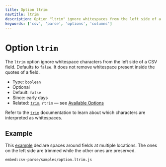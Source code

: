 ```yaml
---
title: Option ltrim
navtitle: ltrim
description: Option "ltrim" ignore whitespaces from the left side of a CSV field.
keywords: ['csv', 'parse', 'options', 'columns']
---
```


# Option `ltrim`

The `ltrim` option ignore whitespace characters from the left side of a CSV field. Defaults to `false`. It does not remove whitespace present inside the quotes of a field.

* Type: `boolean`
* Optional
* Default: `false`
* Since: early days
* Related: [`trim`](/parse/options/trim/), `rtrim` &mdash; see [Available Options](/parse/options/#available-options)

Refer to the [`trim`](/parse/options/trim/) documentation to learn about which characters are interpreted as whitespaces.

## Example

This [example](https://github.com/adaltas/node-csv/blob/master/packages/csv-parse/samples/option.ltrim.js) declare spaces around fields at multiple locations. The ones on the left side are trimmed while the other ones are preserved.

`embed:csv-parse/samples/option.ltrim.js`
